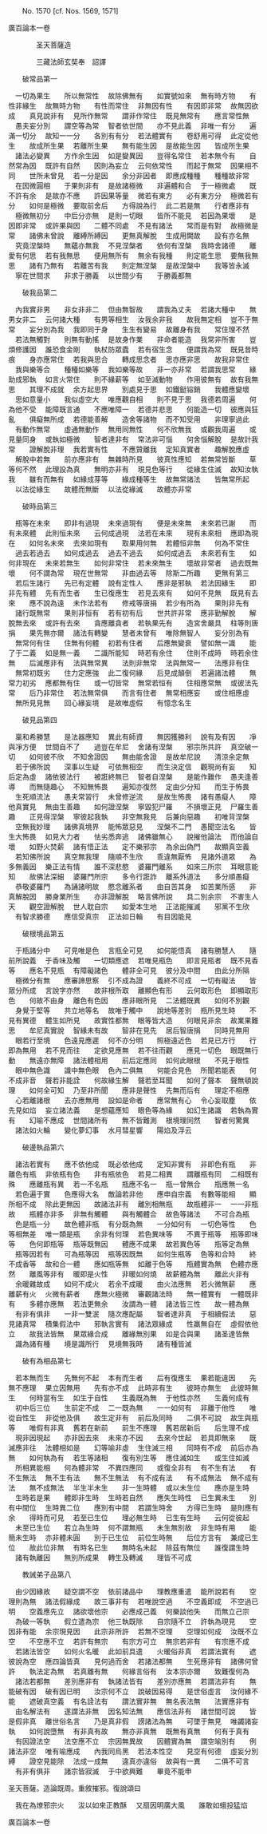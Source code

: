 ﻿　　No. 1570 [cf. Nos. 1569, 1571]

廣百論本一卷

　　　　圣天菩薩造


　　　　三藏法師玄奘奉　詔譯


　　破常品第一

　一切為果生　　所以無常性
　故除佛無有　　如實號如來
　無有時方物　　有性非緣生
　故無時方物　　有性而常住
　非無因有性　　有因即非常
　故無因欲成　　真見說非有
　見所作無常　　謂非作常住
　既見無常有　　應言常性無
　愚夫妄分別　　謂空等為常
　智者依世間　　亦不見此義
　非唯一有分　　遍滿一切分
　故知一一分　　各別有有分
　若法體實有　　卷舒用可得
　此定從他生　　故成所生果
　若離所生果　　無有能生因
　是故能生因　　皆成所生果
　諸法必變異　　方作余生因
　如是變異因　　豈得名常住
　若本無今有　　自然常為因
　既許有自然　　因則為妄立
　云何依常性　　而起于無常
　因果相不同　　世所未曾見
　若一分是因　　余分非因者
　即應成種種　　種種故非常
　在因微圓相　　于果則非有
　是故諸極微　　非遍體和合
　于一極微處　　既不許有余
　是故亦不應　　許因果等量
　微若有東方　　必有東方分
　極微若有分　　如何是極微
　要取前舍后　　方得說為行
　此二若是無　　行者應非有
　極微無初分　　中后分亦無
　是則一切眼　　皆所不能見
　若因為果壞　　是因即非常
　或許果與因　　二體不同處
　不見有諸法　　常而是有對
　故極微是常　　諸佛未曾說
　離縛所縛因　　更無真解脫
　生成用闕故　　設有亦名無
　究竟涅槃時　　無蘊亦無我
　不見涅槃者　　依何有涅槃
　我時舍諸德　　離愛有何思
　若有我無思　　便用無所有
　無余有我種　　則定能生思
　要無我無思　　諸有乃無有
　若離苦有我　　則定無涅槃
　是故涅槃中　　我等皆永滅
　寧在世間求　　非求于勝義
　以世間少有　　于勝義都無　

　　破我品第二

　內我實非男　　非女非非二
　但由無智故　　謂我為丈夫
　若諸大種中　　無男女非二
　云何諸大種　　有男等相生
　汝我余非我　　故我無定相
　豈不于無常　　妄分別為我
　我即同于身　　生生有變易
　故離身有我　　常住理不然
　若法無觸對　　則無有動搖
　是故身作業　　非命者能造
　我常非所害　　豈煩修護因
　誰恐食金剛　　執杖防眾蠹
　若有宿生念　　便謂我為常
　既見昔時痕　　身亦應常住
　若我與思合　　轉成思念者
　思亦應非思　　故我非常住
　我與樂等合　　種種如樂等
　我如樂等故　　非一亦非常
　若謂我思常　　緣助成邪執
　如言火常住　　則不緣薪等
　如至滅動物　　作用彼無有
　故有我無思　　其理不成就
　余方起思界　　別處見于思
　如鐵鋌镕銷　　我體應變壞
　思如意量小　　我似虛空大
　唯應觀自相　　則不見于思
　我德若周遍　　何為他不受
　能障既言通　　不應唯障一
　若德并悲思　　何能造一切
　彼應與狂亂　　俱癡無所成
　若德能善解　　造舍等諸物
　而不知受用　　非理寧過此
　有動作無常　　虛通無動作
　無用同無性　　何不欣無我
　或觀我周遍　　或見量同身
　或執如極微　　智者達非有
　常法非可惱　　何舍惱解脫
　是故計我常　　證解脫非理
　我若實有性　　不應贊離我
　定知真實者　　趣解脫應虛
　解脫中若無　　前亦應非有
　無雜時所見　　彼真性應知
　若無常皆斷　　草等何不然
　此理設為真　　無明亦非有
　現見色等行　　從緣生住滅
　故知汝執我　　雖有而無有
　如緣成芽等　　緣成種等生
　故無常諸法　　皆無常所起
　以法從緣生　　故體而無斷
　以法從緣滅　　故體亦非常　

　　破時品第三

　瓶等在未來　　即非有過現
　未來過現有　　便是未來無
　未來若已謝　　而有未來體
　此則恒未來　　云何成過現
　法若在未來　　現有未來相
　應即為現在　　如何名未來
　去來如現有　　取果用何無
　若體恒非無　　何為不常住
　過去若過去　　如何成過去
　過去不過去　　如何成過去
　未來若有生　　如何非現在
　未來若無生　　如何非常住
　若未來無生　　壞故非常者
　過去既無壞　　何不謂為常
　現在世無常　　非由過去等
　除斯二所趣　　更無有第三
　若后生諸行　　先已有定體
　說有定性人　　應非是邪執
　若法因緣生　　即非先有體
　先有而生者　　生已復應生
　若見去來有　　如何不見無
　既見有去來　　應不說為遠
　未作法若有　　修戒等唐捐
　若少有所為　　果則非先有
　諸行既無常　　果則非恒有
　若有初有后　　世共許非常
　應非勤解脫　　解脫無去來
　或許有去來　　貪應離貪者
　若執果先有　　造宮舍嚴具
　柱等則唐捐　　果先無亦爾
　諸法有轉變　　慧者未曾有
　唯除無智人　　妄分別為有
　無常何有住　　住無有何體
　初若有住者　　后應無變衰
　譬如無一識　　能了于二義
　如是無一義　　二識所能知
　時若有余住　　住則不成時
　時若余住無　　后滅應非有
　法與無常異　　法則非無常
　法與無常一　　法應非有住
　無常初既劣　　住力定應強
　此二復何緣　　后見成顛倒
　若遍諸法體　　無常力初劣
　應都無有住　　或一切皆常
　無常若恒有　　住相應常無
　或彼法先常　　后乃非常住
　若法無常俱　　而言有住者
　無常相應妄　　或住相應虛
　無所見見無　　回心緣妄境
　是故唯虛假　　有憶念名生　

　　破見品第四

　稟和希勝慧　　是法器應知
　異此有師資　　無因獲勝利
　說有及有因　　凈與凈方便
　世間自不了　　過豈在牟尼
　舍諸有涅槃　　邪宗所共許
　真空破一切　　如何彼不欣
　不知舍證因　　無由能舍證
　是故牟尼說　　清涼余定無
　若于佛所說　　深事以生疑
　可依無相空　　而生決定信
　觀現尚有妄　　知后定為虛
　諸依彼法行　　被誑終無已
　智者自涅槃　　是能作難作
　愚夫逢善導　　而無隨趣心
　不知無怖畏　　遍知亦復然
　定由少分知　　而生于怖畏
　生死順流法　　愚夫常習行
　未曾修逆流　　是故生怖畏
　諸有愚癡人　　障他真實見
　無由生善趣　　如何證涅槃
　寧毀犯尸羅　　不損壞正見
　尸羅生善趣　　正見得涅槃
　寧彼起我執　　非空無我見
　后兼向惡趣　　初唯背涅槃
　空無我妙理　　諸佛真境界
　能怖眾惡見　　涅槃不二門
　愚聞空法名　　皆生大怖畏
　如見大力者　　怯劣悉奔逃
　諸佛雖無心　　說摧他論法
　而他論自壞　　如野火焚薪
　諸有悟正法　　定不樂邪宗
　為余出偽門　　故顯真空義
　若知佛所說　　真空無我理
　隨順不生欣　　乖違無厭怖
　見諸外道眾　　為多無義因
　樂正法有情　　誰不深悲愍
　婆羅門離系　　如來三所宗
　耳眼意能知　　故佛法深細
　婆羅門所宗　　多令行誑詐
　離系外道法　　多分順愚癡
　恭敬婆羅門　　為誦諸明故
　愍念離系者　　由自苦其身
　如苦業所感　　非真解脫因
　勝身業所生　　亦非證解脫
　略言佛所說　　具二別余宗
　不害生人天　　觀空證解脫
　世人耽自宗　　如愛本生地
　正法能摧滅　　邪黨不生欣
　有智求勝德　　應信受真宗
　正法如日輪　　有目因能見　

　　破根境品第五

　于瓶諸分中　　可見唯是色
　言瓶全可見　　如何能悟真
　諸有勝慧人　　隨前所說義
　于香味及觸　　一切類應遮
　若唯見瓶色　　即言見瓶者
　既不見香等　　應名不見瓶
　有障礙諸色　　體非全可見
　彼分及中間　　由此分所隔
　極微分有無　　應審諦思察
　引不成為證　　義終不可成
　一切有礙法　　皆眾分所成
　言說字亦然　　故非根所取
　離顯色有形　　云何取形色
　即顯取形色　　何故不由身
　離色有色因　　應非眼所見
　二法體既異　　如何不別觀
　身覺于堅等　　共立地等名
　故唯于觸中　　說地等差別
　瓶所見生時　　不見有異德
　體生如所見　　故實性都無
　眼等皆大造　　何眼見非余
　故業果難思　　牟尼真實說
　智緣未有故　　智非在見先
　居后智唐捐　　同時見無用
　眼若行至境　　色遠見應遲
　何不亦分明　　照極遠近色
　若見已方行　　行即為無用
　若不見而往　　定欲見應無
　若不往而觀　　應見一切色
　眼既無行動　　無遠亦無障
　諸法體相用　　前后定應同
　如何此眼根　　不見于眼性
　眼中無色識　　識中無色眼
　色內二俱無　　何能合見色
　所聞若能表　　何不成非音
　聲若非能詮　　何故緣生解
　聲若至耳聞　　如何了聲本
　聲無頓說理　　如何全可知
　乃至非所聞　　應非是聲性
　先無而后有　　理定不相應
　心若離諸根　　去亦應無用
　設如是命者　　應常無有心
　令心妄取塵　　依先見如焰
　妄立諸法義　　是想蘊應知
　眼色等為緣　　如幻生諸識
　若執為實有　　幻喻不應成
　世間諸所有　　無不皆難測
　根境理同然　　智者何驚異
　諸法如火輪　　變化夢幻事
　水月彗星響　　陽焰及浮云　

　　破邊執品第六

　諸法若實有　　應不依他成
　既必依他成　　定知非實有
　非即色有瓶　　非離色有瓶
　非依瓶有色　　非有瓶依色
　若見二相異　　謂離瓶有同
　二相既有殊　　應離瓶有異
　若一不名瓶　　瓶應不名一
　瓶一曾無合　　瓶應無一名
　若色遍于實　　色應得大名
　敵論若非他　　應申自宗義
　有數等能相　　顯所相不成
　除此更無因　　故諸法非有
　離別相無瓶　　故瓶體非一
　一一非瓶故　　瓶體亦非多
　非無有觸體　　與有觸體合
　故色等諸法　　不可合為瓶
　色是瓶一分　　故色體非瓶
　有分既為無　　一分如何有
　一切色等性　　色等相無差
　唯一類是瓶　　余非有何理
　若色異味等　　不異于瓶等
　瓶等即味等　　色何即瓶等
　瓶等既無因　　體應不成果
　故若異色等　　瓶等定為無
　瓶等因若有　　可為瓶等因
　瓶等因既無　　如何生瓶等
　色等和合時　　終不成香等
　故和合一體　　應如瓶等無
　如離于色等　　瓶體實為無
　色體亦應然　　離風等非有
　暖即是火性　　非暖如何燒
　故薪體為無　　離此火非有
　余暖雜故成　　如何不成火
　若余不成暖　　由火法應無
　若火微無薪　　應離薪有火
　火微有薪者　　應無火極微
　審觀諸法時　　無一體實有
　一體既非有　　多體亦應無
　若法更無余　　汝謂為一體
　諸法皆三性　　故一體為無
　有非有俱非　　一非一雙泯
　隨次應配屬　　智者達非真
　于相續假法　　惡見諸真常
　積集假法中　　邪執言實有
　諸法眾緣成　　性羸無自在
　虛假依他立　　故我法皆無
　果眾緣合成　　離緣無別果
　如是合與果　　諸圣達皆無
　識為諸有種　　境是識所行
　見境無我時　　諸有種皆滅　

　　破有為相品第七

　若本無而生　　先無何不起
　本有而生者　　后有復應生
　果若能違因　　先無不應理
　果立因無用　　先有亦不成
　此時非有生　　彼時亦無生
　此彼時無生　　何時當有生
　如生于自性　　生義既為無
　于他性亦然　　生義何成有
　初中后三位　　生前定不成
　二一既為無　　一一如何有
　非離于他性　　唯從自性生
　非從他及俱　　故生定非有
　前后及同時　　二俱不可說
　故生與瓶等　　唯假有非真
　舊若在新前　　前生不應理
　舊若居新后　　后生理不成
　現非因現起　　亦非因去來
　未來亦不因　　去來今世起
　若具即無來　　既滅應非往
　法體相如是　　幻等喻非虛
　生住滅三相　　同時有不成
　前后亦為無　　如何執為有
　若生等諸相　　復有別生等
　應住滅如生　　或生住如滅
　所相異能相　　何為體非常
　不異四應同　　或復全非有
　有不生有法　　有不生無法
　無不生有法　　無不生無法
　有不成有法　　有不成無法
　無不成有法　　無不成無法
　半生半未生　　非一生時體
　或以未生位　　應亦是生時
　生時若是果　　體即非生時
　生時若自然　　應失生時性
　已生異未生　　別有中間位
　生時異二位　　應別有中間
　若謂生時舍　　方得已生時
　是則應有余　　得時而可見
　若至已生位　　理必無生時
　已生有生時　　云何從彼起
　未至已生位　　若立為生時
　何不謂無瓶　　未生無別故
　非生時有用　　能簡未生時
　亦非體未圓　　別于已生位
　前位生時無　　后位方言有
　兼成已生位　　故此位非無
　有時名已生　　無時名未起
　除茲有無位　　誰復謂生時
　諸有執離因　　無別所成果
　轉生及轉滅　　理皆不可成　

　　教誡弟子品第八

　由少因緣故　　疑空謂不空
　依前諸品中　　理教應重遣
　能所說若有　　空理則為無
　諸法假緣成　　故三事非有
　若唯說空過　　不空義即成
　不空過已明　　空義應先立
　諸欲壞他宗　　必應成己義
　何樂談他失　　而無立己宗
　為破一等執　　假立遣為宗
　他三執既除　　自宗隨不立
　許執為現見　　空因非有能
　余宗現見因　　此宗非所許
　若無不空理　　空理如何成
　汝既不立空　　不空應不立
　若許有無宗　　有宗方可立
　無宗若非有　　有宗應不成
　若諸法皆空　　如何火名暖
　此如前具遣　　火暖俗非真
　若謂法實有　　遮彼說為空
　應四論皆真　　見何過而舍
　若諸法都無　　生死應非有
　諸佛何曾許　　執法定為無
　若真離有無　　何緣言俗有
　汝本宗亦爾　　致難復何為
　諸法若都無　　差別應非有
　執諸法皆有　　差別亦應無
　若謂法非有　　無能破有因
　破有因已明　　汝宗何不立
　說破因易得　　是世俗虛言
　汝何緣不能　　遮破真空義
　有名詮法有　　謂法實非無
　無名表法無　　法實應非有
　由名解法有　　遂謂法非無
　因名知法無　　應信法非有
　諸世間可說　　皆是假非真
　離世俗名言　　乃是真非假
　謗諸法為無　　可墜于無見
　唯蠲諸妄執　　如何說墮無
　有非真有故　　無亦非真無
　既無有真無　　何有于真有
　有因證法空　　法空應不立
　宗因無異故　　因體實為無
　謂空喻別有　　例諸法非空
　唯有喻應成　　內我同烏黑
　若法本性空　　見空有何德
　虛妄分別縛　　證空見能除
　法成一成無　　違真亦違俗
　故與有一異　　二俱不可言
　有非有俱非　　諸宗皆寂滅
　于中欲興難　　畢竟不能申　

圣天菩薩。造論既周。重敘摧邪。復說頌曰

　我在為燎邪宗火　　沷以如來正教酥
　又扇因明廣大風　　誰敢如蛾投猛焰　

廣百論本一卷
